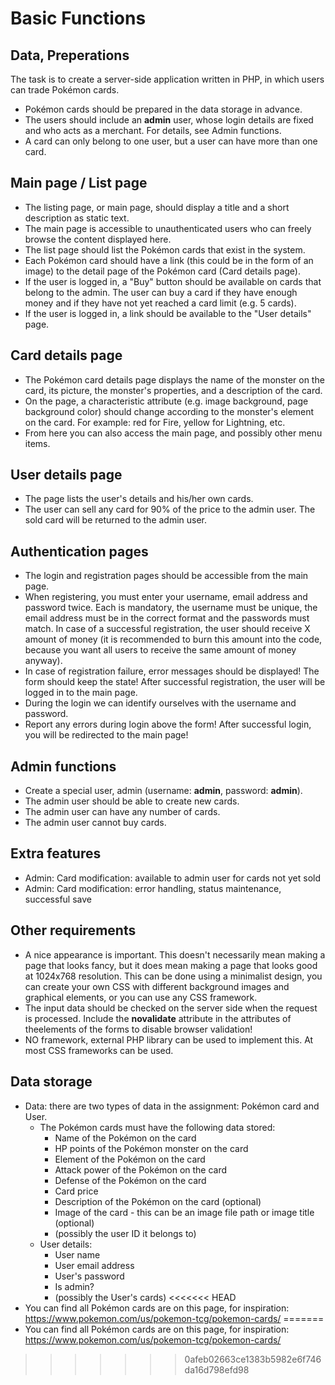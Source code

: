 # Basic Functions
## Data, Preperations
The task is to create a server-side application written in PHP, in which users can trade Pokémon cards.
- Pokémon cards should be prepared in the data storage in advance.
- The users should include an __admin__ user, whose login details are fixed and who acts as a merchant. For details, see Admin functions.
- A card can only belong to one user, but a user can have more than one card.

## Main page / List page
- The listing page, or main page, should display a title and a short description as static text.
- The main page is accessible to unauthenticated users who can freely browse the content displayed here.
- The list page should list the Pokémon cards that exist in the system.
- Each Pokémon card should have a link (this could be in the form of an image) to the detail page of the Pokémon card (Card details page).
- If the user is logged in, a "Buy" button should be available on cards that belong to the admin. The user can buy a card if they have enough money and if they have not yet reached a card limit (e.g. 5 cards).
- If the user is logged in, a link should be available to the "User details" page.

## Card details page
- The Pokémon card details page displays the name of the monster on the card, its picture, the monster's properties, and a description of the card.
- On the page, a characteristic attribute (e.g. image background, page background color) should change according to the monster's element on the card. For example: red for Fire, yellow for Lightning, etc.
- From here you can also access the main page, and possibly other menu items.

## User details page
- The page lists the user's details and his/her own cards.
- The user can sell any card for 90% of the price to the admin user. The sold card will be returned to the admin user.

## Authentication pages
- The login and registration pages should be accessible from the main page.
- When registering, you must enter your username, email address and password twice. Each is mandatory, the username must be unique, the email address must be in the correct format and the passwords must match. In case of a successful registration, the user should receive X amount of money (it is recommended to burn this amount into the code, because you want all users to receive the same amount of money anyway).
- In case of registration failure, error messages should be displayed! The form should keep the state! After successful registration, the user will be logged in to the main page.
- During the login we can identify ourselves with the username and password.
- Report any errors during login above the form! After successful login, you will be redirected to the main page!

## Admin functions
- Create a special user, admin (username: __admin__, password: __admin__).
- The admin user should be able to create new cards.
- The admin user can have any number of cards.
- The admin user cannot buy cards.

## Extra features
- Admin: Card modification: available to admin user for cards not yet sold
- Admin: Card modification: error handling, status maintenance, successful save

## Other requirements
- A nice appearance is important. This doesn't necessarily mean making a page that looks fancy, but it does mean making a page that looks good at 1024x768 resolution. This can be done using a minimalist design, you can create your own CSS with different background images and graphical elements, or you can use any CSS framework.
- The input data should be checked on the server side when the request is processed. Include the __novalidate__ attribute in the attributes of theelements of the forms to disable browser validation!
- NO framework, external PHP library can be used to implement this. At most CSS frameworks can be used.

## Data storage
- Data: there are two types of data in the assignment: Pokémon card and User.
  - The Pokémon cards must have the following data stored:
      - Name of the Pokémon on the card
      - HP points of the Pokémon monster on the card
      - Element of the Pokémon on the card
      - Attack power of the Pokémon on the card
      - Defense of the Pokémon on the card
      - Card price
      - Description of the Pokémon on the card (optional)
      - Image of the card - this can be an image file path or image title (optional)
      - (possibly the user ID it belongs to)
  - User details:
      - User name
      - User email address
      - User's password
      - Is admin?
      - (possibly the User's cards)
<<<<<<< HEAD
- You can find all Pokémon cards are on this page, for inspiration: https://www.pokemon.com/us/pokemon-tcg/pokemon-cards/
=======
- You can find all Pokémon cards are on this page, for inspiration: https://www.pokemon.com/us/pokemon-tcg/pokemon-cards/
>>>>>>> 0afeb02663ce1383b5982e6f746da16d798efd98
